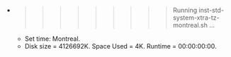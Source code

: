 * >>>>>>>>> Running inst-std-system-xtra-tz-montreal.sh ...
  * Set time: Montreal.
  * Disk size = 4126692K. Space Used = 4K. Runtime = 00:00:00:00.
